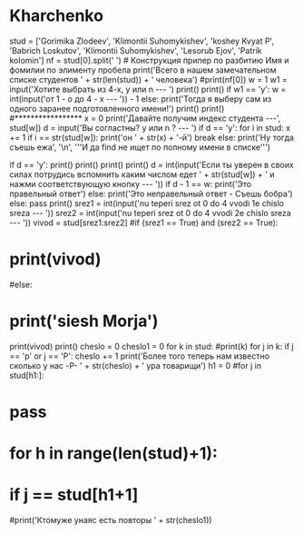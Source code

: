 # Kharchenko
stud = ['Gorimika Zlodeev', 'Klimontii Suhomykishev', 'koshey Kvyat P', 'Babrich Loskutov', 'Klimontii Suhomykishev', 'Lesorub Ejov', 'Patrik kolomin']
nf = stud[0].split(' ') # Конструкция припер по разбитию Имя и фомилии по элименту пробела
print('Всего в нашем замечательном списке студентов ' + str(len(stud)) + ' человека')
#print(nf[0])
w = 1
w1 = input('Хотите выбрать из 4-х, y или n --- ')
print()
print()
if w1 == 'y':
    w = int(input('от 1 - о до 4 - х --- ')) - 1
else:
    print('Тогда я выберу сам из одного заранее подготовленного имени!')
print()
print()
#*****************
x = 0
print('Давайте получим  индекс студента ---', stud[w])
d = input('Вы согластны? y или n ? --- ')
if d == 'y':
    for i in stud:
        x += 1
        if i == str(stud[w]):
            print('он ' + str(x) + '-й')
            break
else:
    print('Ну тогда съешь ежа', '\n', '''И да find не ищет по полному имени в списке''')
    
if d == 'y':
    print()
    print()
    print()
    print()
    d = int(input('Если ты уверен в своих силах потрудись вспомнить каким числом едет ' + str(stud[w]) + ' и нажми соответствующую кнопку --- '))
    if d - 1 == w:
        print('Это правельный ответ')
    else:
        print('Это неправельный ответ - Съешь бобра')
else:
    pass
print()
srez1 = int(input('nu teperi srez ot 0 do 4 vvodi 1e chislo sreza --- '))
srez2 = int(input('nu teperi srez ot 0 do 4 vvodi 2e chislo sreza --- '))
vivod = stud[srez1:srez2]
#if (srez1 == True) and (srez2 == True):
#    print(vivod)
#else:
#    print('siesh Morja')
print(vivod)
print()
cheslo = 0
cheslo1 = 0
for k in stud:
    #print(k)
    for j in k:
        if j == 'p' or j == 'P':
            cheslo += 1
print('Более того теперь нам известно сколько у нас -P- ' + str(cheslo) + ' ура товарищи')
h1 = 0
#for j in stud[h1:]:
#    pass
#    for h in range(len(stud)+1):
#        if j == stud[h1+1]
    
#print('Ктомуже унаяс есть повторы ' + str(cheslo1))
        













    
